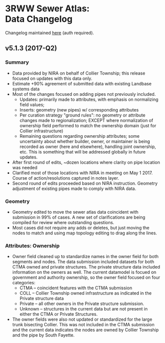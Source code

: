 # 3RWW Sewer Atlas:<br>**Data Changelog**

Changelog maintained [here](https://github.com/civicmapper/3rww-sewers/blob/master/changelog.md) (auth required).

## v5.1.3 (2017-Q2)

### Summary

* Data provided by NIRA on behalf of Collier Township; this release focused on updates with this data only.
* Estimate +90% agreement of submitted data with existing Landbase systems data
* Most of the changes focused on adding pipes not previously included.
  * Updates: primarily made to attributes, with emphasis on normalizing field values;
  * Inserts: geometry (new pipes) w/ corresponding attributes
  * Per curation strategy "ground rules": no geometry or attribute changes made to regionalization; EXCEPT where normalization of ownership field performed to match the ownership domain (just for Collier infrastructure)
  * Remaining questions regarding ownership attributes; some uncertainty about whether builder, owner, or maintainer is being recorded as owner (here and elsewhere), handling joint ownership, etc. This is something that will be addressed globally in future updates.
* After first round of edits, ~dozen locations where clarity on pipe location was needed
* Clarified most of those locations with NIRA in meeting on May 1 2017. Course of action/resolutions captured in notes layer.
* Second round of edits proceeded based on NIRA instruction. Geometry adjustment of existing pipes made to comply with NIRA data.

### Geometry

* Geometry edited to move the sewer atlas data coincident with submission in 99% of cases.  A new set of clarifications are being compiled for review where outstanding questions.
* Most cases did not require any adds or deletes, but just moving the nodes to match and using map topology editing to drag along the lines.

### Attributes: Ownership

* Owner field cleaned up to standardize names in the owner field for both segments and nodes.  The data submission included datasets for both CTMA owned and private structures.  The private structure data included information on the owners as well. The current datamodel is focued on government and authority ownership, so the owner field focused on four categories: 
  * CTMA – coincident features with the CTMA submission
  * COLL – Collier Township owned infrastructure as indicated in the Private structure data
  * Private – all other owners in the Private structure submission.
  * Unknown – structures in the current data but are not present in either the CTMA or Private Structures.
* The owner fields were also not updated or standardized for the large trunk bisecting Collier.  This was not included in the CTMA submission and the current data indicates the nodes are owned by Collier Township and the pipe by South Fayette.